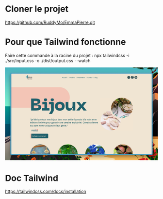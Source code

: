 # Cloner le projet

https://github.com/RuddyMo/EmmaPierre.git

# Pour que Tailwind fonctionne

Faire cette commande à la racine du projet : npx tailwindcss -i ./src/input.css -o ./dist/output.css --watch

![Portfolio](./public/screen.jpeg)

# Doc Tailwind  

https://tailwindcss.com/docs/installation
